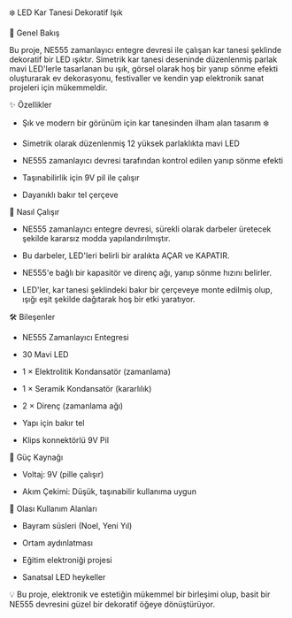 ❄️ LED Kar Tanesi Dekoratif Işık

📌 Genel Bakış

Bu proje, NE555 zamanlayıcı entegre devresi ile çalışan kar tanesi şeklinde dekoratif bir LED ışıktır.
Simetrik kar tanesi deseninde düzenlenmiş parlak mavi LED'lerle tasarlanan bu ışık, görsel olarak hoş bir yanıp sönme efekti oluşturarak ev dekorasyonu, festivaller ve kendin yap elektronik sanat projeleri için mükemmeldir.

✨ Özellikler

- Şık ve modern bir görünüm için kar tanesinden ilham alan tasarım ❄️

- Simetrik olarak düzenlenmiş 12 yüksek parlaklıkta mavi LED

- NE555 zamanlayıcı devresi tarafından kontrol edilen yanıp sönme efekti

- Taşınabilirlik için 9V pil ile çalışır

- Dayanıklı bakır tel çerçeve

🔧 Nasıl Çalışır

- NE555 zamanlayıcı entegre devresi, sürekli olarak darbeler üretecek şekilde kararsız modda yapılandırılmıştır.

- Bu darbeler, LED'leri belirli bir aralıkta AÇAR ve KAPATIR.

- NE555'e bağlı bir kapasitör ve direnç ağı, yanıp sönme hızını belirler.

- LED'ler, kar tanesi şeklindeki bakır bir çerçeveye monte edilmiş olup, ışığı eşit şekilde dağıtarak hoş bir etki yaratıyor.

🛠️ Bileşenler

- NE555 Zamanlayıcı Entegresi

- 30 Mavi LED

- 1 × Elektrolitik Kondansatör (zamanlama)

- 1 × Seramik Kondansatör (kararlılık)

- 2 × Direnç (zamanlama ağı)

- Yapı için bakır tel

- Klips konnektörlü 9V Pil

🔋 Güç Kaynağı

- Voltaj: 9V (pille çalışır)

- Akım Çekimi: Düşük, taşınabilir kullanıma uygun

🎯 Olası Kullanım Alanları

- Bayram süsleri (Noel, Yeni Yıl)

- Ortam aydınlatması

- Eğitim elektroniği projesi

- Sanatsal LED heykeller

💡 Bu proje, elektronik ve estetiğin mükemmel bir birleşimi olup, basit bir NE555 devresini güzel bir dekoratif öğeye dönüştürüyor.
